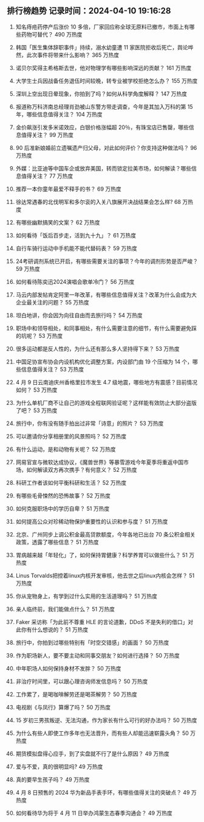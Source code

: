 
## 排行榜趋势 记录时间：2024-04-10 19:16:28
  
  1. 知名痔疮药停产后涨价 10 多倍，厂家回应称全球无原料已撤市，市面上有哪些药物可替代？ 490 万热度
    
  2. 韩国「医生集体辞职事件」持续，溺水幼童遭 11 家医院拒收后死亡，舆论哗然，此次事件将带来什么影响？ 365 万热度
    
  3. 诺贝尔奖得主希格斯去世，他对物理学有哪些影响深远的贡献？ 161 万热度
    
  4. 大学生士兵因战备任务退伍时间较晚，转专业被学校拒绝怎么办？ 155 万热度
    
  5. 深圳上空出现日晕现象，你拍到了吗？如何从科学角度解释？ 147 万热度
    
  6. 报道称万科济南总经理肖劲被山东警方带走调查，今年是其加入万科的第 15 年，哪些信息值得关注？ 104 万热度
    
  7. 金价飙涨引发多米诺效应，白银价格涨幅超 20％，有珠宝店已售罄，哪些信息值得关注？ 99 万热度
    
  8. 90 后准新娘婚前立遗嘱遗产归父母，对此如何评价？你支持这种做法吗？ 96 万热度
    
  9. 外媒：比亚迪等中国车企或放弃美国，转而锁定拉美市场，如何解读？哪些信息值得关注？ 77 万热度
    
  10. 推荐一本你童年最爱不释手的书？ 69 万热度
    
  11. 徐达常遇春的北伐明军和多尔衮的入关八旗展开决战结果会怎么样? 68 万热度
    
  12. 有哪些幽默搞笑的文案？ 62 万热度
    
  13. 如何看待「饭后百步走，活到九十九」？ 61 万热度
    
  14. 自行车骑行运动中手机能不能代替码表？ 59 万热度
    
  15. 24考研调剂系统已开启，有哪些需要关注的事项？今年的调剂形势是否严峻？ 59 万热度
    
  16. 如何看待陈奕迅2024演唱会歌单冷门？ 56 万热度
    
  17. 马云内部发帖肯定阿里一年改革，有哪些信息值得关注？改革为什么会成为大企业最关注的问题？ 55 万热度
    
  18. 坦白地讲，你会因为向往自由而去旅行吗？ 54 万热度
    
  19. 职场中和领导相处，和同事相处，有什么需要注意的细节，有什么需要避免踩的坑呢？ 53 万热度
    
  20. 很多运动都是反人性的，为什么还有那么多人坚持得下来？ 53 万热度
    
  21. 中国足协宣布协会内设机构优化调整方案，内设部门由 19 个压缩为 14 个，哪些信息值得关注？ 53 万热度
    
  22. 4 月 9 日云南迪庆州香格里拉市发生 4.7 级地震，哪些地方有震感？目前情况如何？ 53 万热度
    
  23. 为什么单机厂商不让自己的游戏全程联网验证呢？这样能有效防止大部分盗版了吧？ 53 万热度
    
  24. 旅行中，你有没有随手拍出过非常「诗意」的照片？ 53 万热度
    
  25. 可以邀请你分享相册里的风景照吗？ 52 万热度
    
  26. 有什么运动，是和动物有关呢？ 52 万热度
    
  27. 网易官宣与微软达成协议，《魔兽世界》等暴雪游戏今年夏季将重返中国市场，如何解读双方再次携手？有何意义？ 52 万热度
    
  28. 科研工作者该如何平衡科研和生活？ 52 万热度
    
  29. 有哪些毛骨悚然的恐怖故事？ 52 万热度
    
  30. 如何克服职场中的学历自卑？ 51 万热度
    
  31. 如何提高公众对珍稀动物保护重要性的认识和参与度？ 51 万热度
    
  32. 北京、广州同步上调公积金最高贷款额度，今年各地已出台 70 条公积金相关政策，透露了哪些信息？ 51 万热度
    
  33. 胃病越来越「年轻化」了，如何保持胃健康？科学养胃可以做些什么？ 51 万热度
    
  34. Linus Torvalds把控着linux内核开发审核，他去世之后linux内核会怎样？ 51 万热度
    
  35. 你从宠物身上，有学到过什么实用的生活道理吗？ 51 万热度
    
  36. 亲人临终前，我们能做点什么？ 51 万热度
    
  37. Faker 采访称「为此前不尊重 HLE 的言论道歉，DDoS 不是失利的借口」对此你有什么想说的？ 51 万热度
    
  38. 旅行中，你拍到过哪些特别有「时空交错感」的画面？ 50 万热度
    
  39. 作为职场新人，要不要主动和同事交朋友？如何进行选择？ 50 万热度
    
  40. 中年职场人如何保持身材不发胖？ 50 万热度
    
  41. 非治疗时间里，可以跟心理咨询师发信息吗？ 50 万热度
    
  42. 工作累了，是喝咖啡解劳还是喝茶解劳？ 50 万热度
    
  43. 电视剧《与凤行》算爆了吗？ 50 万热度
    
  44. 15 岁初三男孩叛逆、无法沟通，作为家长有什么可行的好办法吗？ 50 万热度
    
  45. 为什么有些人即使工作多年也无法晋升，而有些人却能迅速崭露头角？ 50 万热度
    
  46. 期货模拟盘得心应手，到了实盘就不行了是什么原因？ 49 万热度
    
  47. 爱与不爱，真的很明显吗? 49 万热度
    
  48. 真的要早生孩子吗？ 49 万热度
    
  49. 4 月 8 日预售的 2024 华为新品手表手环，有哪些值得关注的突破点？ 49 万热度
    
  50. 如何看待华为将于 4 月 11 日举办鸿蒙生态春季沟通会？ 49 万热度
    